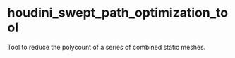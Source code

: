 # houdini_swept_path_optimization_tool
 Tool to reduce the polycount of a series of combined static meshes. 
